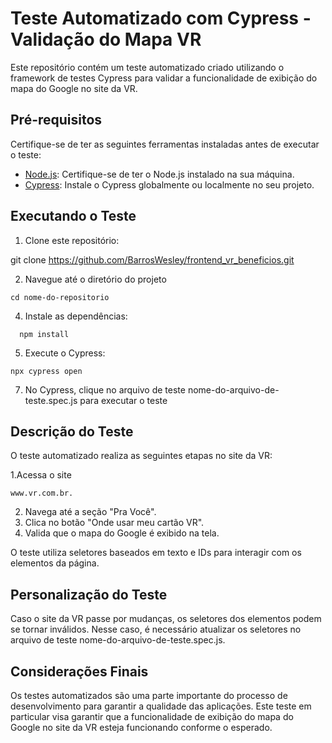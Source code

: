 # Teste Automatizado com Cypress - Validação do Mapa VR

Este repositório contém um teste automatizado criado utilizando o framework de testes Cypress para validar a funcionalidade de exibição do mapa do Google no site da VR.

## Pré-requisitos

Certifique-se de ter as seguintes ferramentas instaladas antes de executar o teste:

  - [Node.js](https://nodejs.org/): Certifique-se de ter o Node.js instalado na sua máquina.
  - [Cypress](https://www.cypress.io/): Instale o Cypress globalmente ou localmente no seu projeto.

## Executando o Teste

  1. Clone este repositório:

  git clone https://github.com/BarrosWesley/frontend_vr_beneficios.git

  2. Navegue até o diretório do projeto
  ```
  cd nome-do-repositorio
  ```

  4. Instale as dependências:
```
  npm install
```

  5. Execute o Cypress:
  ```
  npx cypress open
  ```

  7. No Cypress, clique no arquivo de teste nome-do-arquivo-de-teste.spec.js para executar o teste

## Descrição do Teste


O teste automatizado realiza as seguintes etapas no site da VR:

1.Acessa o site 
```
www.vr.com.br.
```
2. Navega até a seção "Pra Você".
3. Clica no botão "Onde usar meu cartão VR".
4. Valida que o mapa do Google é exibido na tela.

O teste utiliza seletores baseados em texto e IDs para interagir com os elementos da página.

## Personalização do Teste

Caso o site da VR passe por mudanças, os seletores dos elementos podem se tornar inválidos. Nesse caso, é necessário atualizar os seletores no arquivo de teste nome-do-arquivo-de-teste.spec.js.

## Considerações Finais

Os testes automatizados são uma parte importante do processo de desenvolvimento para garantir a qualidade das aplicações. Este teste em particular visa garantir que a funcionalidade de exibição do mapa do Google no site da VR esteja funcionando conforme o esperado.



